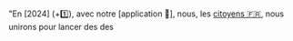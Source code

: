 "En [2024] (+1️⃣), avec notre [application 📱], nous, les [citoyens 🇫🇷](👥), nous unirons pour lancer des des